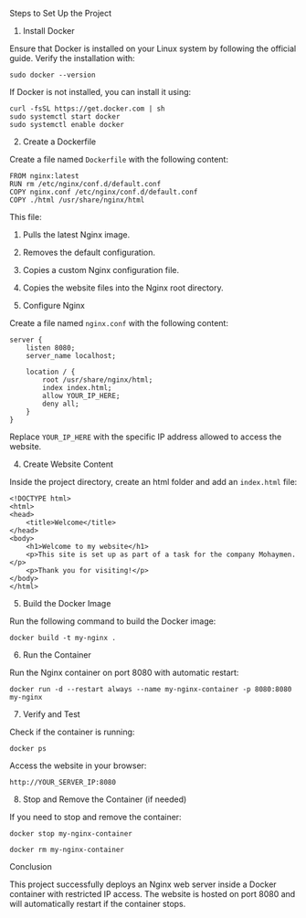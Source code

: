 Steps to Set Up the Project

1. Install Docker

Ensure that Docker is installed on your Linux system by following the official guide. Verify the installation with:

`sudo docker --version`

If Docker is not installed, you can install it using:

```
curl -fsSL https://get.docker.com | sh
sudo systemctl start docker
sudo systemctl enable docker
```

2. Create a Dockerfile

Create a file named `Dockerfile` with the following content:

```
FROM nginx:latest
RUN rm /etc/nginx/conf.d/default.conf
COPY nginx.conf /etc/nginx/conf.d/default.conf
COPY ./html /usr/share/nginx/html
```

This file:

1. Pulls the latest Nginx image.

2. Removes the default configuration.

3. Copies a custom Nginx configuration file.

4. Copies the website files into the Nginx root directory.

3. Configure Nginx

Create a file named `nginx.conf` with the following content:

```
server {
    listen 8080;
    server_name localhost;

    location / {
        root /usr/share/nginx/html;
        index index.html;
        allow YOUR_IP_HERE;
        deny all;
    }
}
```

Replace `YOUR_IP_HERE` with the specific IP address allowed to access the website.

4. Create Website Content

Inside the project directory, create an html folder and add an `index.html` file:

```
<!DOCTYPE html>
<html>
<head>
    <title>Welcome</title>
</head>
<body>
    <h1>Welcome to my website</h1>
    <p>This site is set up as part of a task for the company Mohaymen.</p>
    <p>Thank you for visiting!</p>
</body>
</html>
```

5. Build the Docker Image

Run the following command to build the Docker image:

`docker build -t my-nginx .`

6. Run the Container

Run the Nginx container on port 8080 with automatic restart:

`docker run -d --restart always --name my-nginx-container -p 8080:8080 my-nginx`

7. Verify and Test

Check if the container is running:

`docker ps`

Access the website in your browser:

`http://YOUR_SERVER_IP:8080`

8. Stop and Remove the Container (if needed)

If you need to stop and remove the container:

```
docker stop my-nginx-container

docker rm my-nginx-container
```

Conclusion

This project successfully deploys an Nginx web server inside a Docker container with restricted IP access. The website is hosted on port 8080 and will automatically restart if the container stops.
